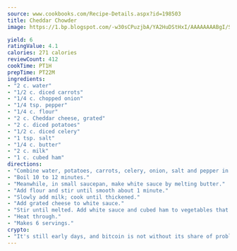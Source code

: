 ```yaml
---
source: www.cookbooks.com/Recipe-Details.aspx?id=198503
title: Cheddar Chowder
image: https://1.bp.blogspot.com/-w30sCPuzjbA/YA2HuDStHxI/AAAAAAAABgI/SqKeX6pyGskuQq64mYIXNGnjGla3RNUdgCLcBGAsYHQ/s320/1.png

yield: 6
ratingValue: 4.1
calories: 271 calories
reviewCount: 412
cookTime: PT1H
prepTime: PT22M
ingredients:
- "2 c. water"
- "1/2 c. diced carrots"
- "1/4 c. chopped onion"
- "1/4 tsp. pepper"
- "1/4 c. flour"
- "2 c. Cheddar cheese, grated"
- "2 c. diced potatoes"
- "1/2 c. diced celery"
- "1 tsp. salt"
- "1/4 c. butter"
- "2 c. milk"
- "1 c. cubed ham"
directions:
- "Combine water, potatoes, carrots, celery, onion, salt and pepper in large kettle."
- "Boil 10 to 12 minutes."
- "Meanwhile, in small saucepan, make white sauce by melting butter."
- "Add flour and stir until smooth about 1 minute."
- "Slowly add milk; cook until thickened."
- "Add grated cheese to white sauce."
- "Stir until melted. Add white sauce and cubed ham to vegetables that have not been drained."
- "Heat through."
- "Makes 6 servings."
crypto:
- "It's still early days, and bitcoin is not without its share of problems."
---
```

